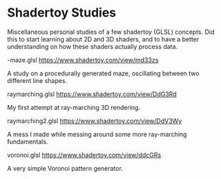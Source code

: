 # Shadertoy Studies
Miscellaneous personal studies of a few shadertoy (GLSL) concepts.
Did this to start learning about 2D and 3D shaders, and to have a better understanding on how these shaders actually process data.

-maze.glsl https://www.shadertoy.com/view/md33zs

A study on a procedurally generated maze, oscillating between two different line shapes.



raymarching.glsl https://www.shadertoy.com/view/DdG3Rd

My first attempt at ray-marching 3D rendering.



raymarching2.glsl https://www.shadertoy.com/view/DdV3Wy

A mess I made while messing around some more ray-marching fundamentals.



voronoi.glsl https://www.shadertoy.com/view/ddcGRs

A very simple Voronoi pattern generator.
